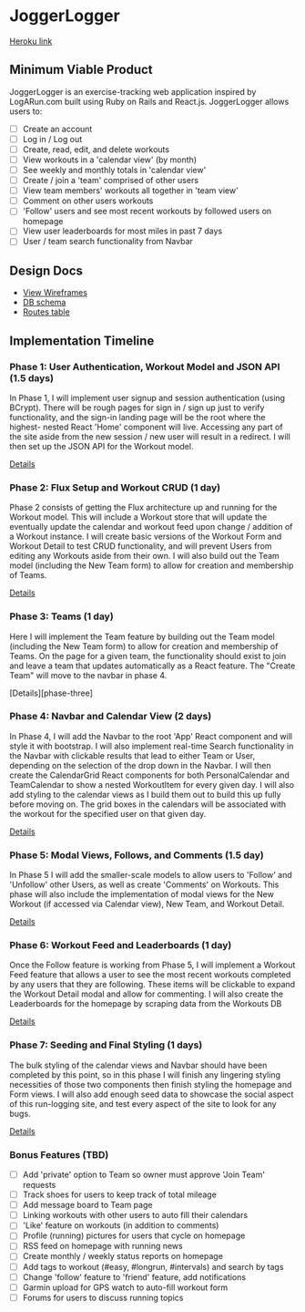 # JoggerLogger

[Heroku link][heroku]

[heroku]: http://www.herokuapp.com

## Minimum Viable Product

JoggerLogger is an exercise-tracking web application inspired by LogARun.com
built using Ruby on Rails and React.js. JoggerLogger allows users to:

<!-- This is a Markdown checklist. Use it to keep track of your progress! -->

- [ ] Create an account
- [ ] Log in / Log out
- [ ] Create, read, edit, and delete workouts
- [ ] View workouts in a 'calendar view' (by month)
- [ ] See weekly and monthly totals in 'calendar view'
- [ ] Create / join a 'team' comprised of other users
- [ ] View team members' workouts all together in 'team view'
- [ ] Comment on other users workouts
- [ ] 'Follow' users and see most recent workouts by followed users on homepage
- [ ] View user leaderboards for most miles in past 7 days
- [ ] User / team search functionality from Navbar

## Design Docs
* [View Wireframes][view]
* [DB schema][schema]
* [Routes table][routes]

[view]: ./docs/views.md
[schema]: ./docs/schema.md
[routes]: ./docs/routes.md

## Implementation Timeline

### Phase 1: User Authentication, Workout Model and JSON API (1.5 days)

In Phase 1, I will implement user signup and session authentication (using
BCrypt). There will be rough pages for sign in / sign up just to verify
functionality, and the sign-in landing page will be the root where the highest-
nested React 'Home' component will live. Accessing any part of the site aside
from the new session / new user will result in a redirect. I will then set up
the JSON API for the Workout model.

[Details][phase-one]

### Phase 2: Flux Setup and Workout CRUD (1 day)

Phase 2 consists of getting the Flux architecture up and running for the
Workout model. This will include a Workout store that will update the eventually
update the calendar and workout feed upon change / addition of a Workout
instance. I will create basic versions of the Workout Form and Workout Detail to
test CRUD functionality, and will prevent Users from editing any Workouts aside
from their own. I will also build out the Team model (including the New Team
form) to allow for creation and membership of Teams.

[Details][phase-two]

### Phase 3: Teams (1 day)

Here I will implement the Team feature by building out the Team model (including
the New Team form) to allow for creation and membership of Teams. On the page
for a given team, the functionality should exist to join and leave a team
that updates automatically as a React feature. The "Create Team" will move to
the navbar in phase 4.

[Details][phase-three]

### Phase 4: Navbar and Calendar View (2 days)

In Phase 4, I will add the Navbar to the root 'App' React component and will
style it with bootstrap. I will also implement real-time Search functionality
in the Navbar with clickable results that lead to either Team or User, depending
on the selection of the drop down in the Navbar. I will then create the
CalendarGrid React components for both PersonalCalendar and TeamCalendar to
show a nested WorkoutItem for every given day. I will also add styling to the
calendar views as I build them out to build this up fully before moving on.
The grid boxes in the calendars will be associated with the workout for the
specified user on that given day.

[Details][phase-four]

### Phase 5: Modal Views, Follows, and Comments (1.5 day)

In Phase 5 I will add the smaller-scale models to allow users to 'Follow' and
'Unfollow' other Users, as well as create 'Comments' on Workouts. This phase
will also include the implementation of modal views for the New Workout (if
accessed via Calendar view), New Team, and Workout Detail.

[Details][phase-five]

### Phase 6: Workout Feed and Leaderboards (1 day)

Once the Follow feature is working from Phase 5, I will implement a Workout
Feed feature that allows a user to see the most recent workouts completed by
any users that they are following. These items will be clickable to expand the
Workout Detail modal and allow for commenting. I will also create the
Leaderboards for the homepage by scraping data from the Workouts DB

[Details][phase-six]

### Phase 7: Seeding and Final Styling (1 days)

The bulk styling of the calendar views and Navbar should have been completed by
this point, so in this phase I will finish any lingering styling necessities of
those two components then finish styling the homepage and Form views. I will
also add enough seed data to showcase the social aspect of this run-logging
site, and test every aspect of the site to look for any bugs.

[Details][phase-seven]

### Bonus Features (TBD)
- [ ] Add 'private' option to Team so owner must approve 'Join Team' requests
- [ ] Track shoes for users to keep track of total mileage
- [ ] Add message board to Team page
- [ ] Linking workouts with other users to auto fill their calendars
- [ ] 'Like' feature on workouts (in addition to comments)
- [ ] Profile (running) pictures for users that cycle on homepage
- [ ] RSS feed on homepage with running news
- [ ] Create monthly / weekly status reports on homepage
- [ ] Add tags to workout (#easy, #longrun, #intervals) and search by tags
- [ ] Change 'follow' feature to 'friend' feature, add notifications
- [ ] Garmin upload for GPS watch to auto-fill workout form
- [ ] Forums for users to discuss running topics

[phase-one]: ./docs/phases/phase1.md
[phase-two]: ./docs/phases/phase2.md
[phase-four]: ./docs/phases/phase4.md
[phase-five]: ./docs/phases/phase5.md
[phase-six]: ./docs/phases/phase6.md
[phase-seven]: ./docs/phases/phase7.md

